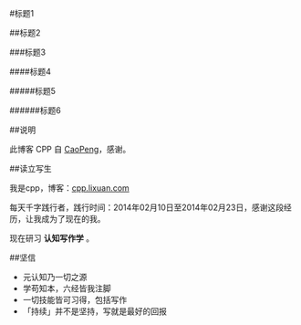 #标题1

##标题2

###标题3

####标题4

#####标题5

######标题6

##说明





此博客 CPP 自 [CaoPeng](cpp.lixuan.com/)，感谢。

##读立写生

我是cpp，博客：[cpp.lixuan.com](www.baidu.com)

每天千字践行者，践行时间：2014年02月10日至2014年02月23日，感谢这段经历，让我成为了现在的我。

现在研习 **认知写作学** 。

##坚信


- 元认知乃一切之源
- 学苟知本，六经皆我注脚 
- 一切技能皆可习得，包括写作
- 「持续」并不是坚持，写就是最好的回报



